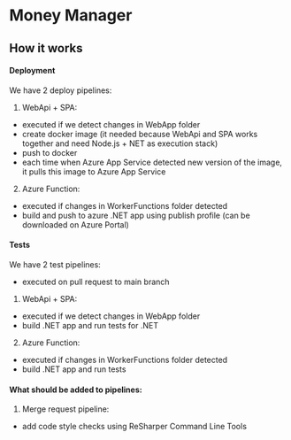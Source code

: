 # Money Manager

## How it works

#### Deployment
We have 2 deploy pipelines:
1. WebApi + SPA:
- executed if we detect changes in WebApp folder
- create docker image (it needed because WebApi and SPA works together and need Node.js + NET as execution stack)
- push to docker
- each time when Azure App Service detected new version of the image, it pulls this image to Azure App Service
2. Azure Function:
- executed if changes in WorkerFunctions folder detected
- build and push to azure .NET app using publish profile (can be downloaded on Azure Portal)

#### Tests
We have 2 test pipelines:
- executed on pull request to main branch
1. WebApi + SPA:
- executed if we detect changes in WebApp folder
- build .NET app and run tests for .NET
2. Azure Function:
- executed if changes in WorkerFunctions folder detected
- build .NET app and run tests

#### What should be added to pipelines:
1. Merge request pipeline:
- add code style checks using ReSharper Command Line Tools
